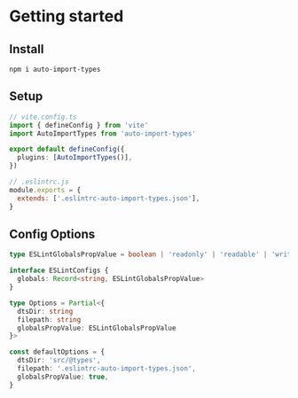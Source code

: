 # Getting started

## Install

`npm i auto-import-types`

## Setup

```ts
// vite.config.ts
import { defineConfig } from 'vite'
import AutoImportTypes from 'auto-import-types'

export default defineConfig({
  plugins: [AutoImportTypes()],
})
```

```js
// .eslintrc.js
module.exports = {
  extends: ['.eslintrc-auto-import-types.json'],
}
```

## Config Options

```ts
type ESLintGlobalsPropValue = boolean | 'readonly' | 'readable' | 'writable' | 'writeable'

interface ESLintConfigs {
  globals: Record<string, ESLintGlobalsPropValue>
}

type Options = Partial<{
  dtsDir: string
  filepath: string
  globalsPropValue: ESLintGlobalsPropValue
}>

const defaultOptions = {
  dtsDir: 'src/@types',
  filepath: '.eslintrc-auto-import-types.json',
  globalsPropValue: true,
}
```
